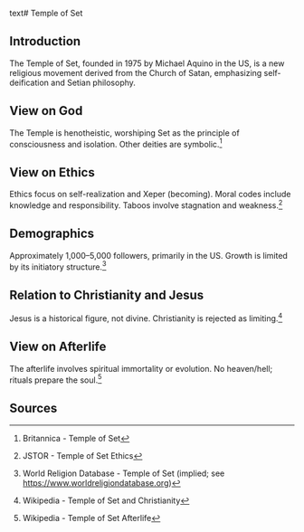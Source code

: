 text# Temple of Set
## Introduction
The Temple of Set, founded in 1975 by Michael Aquino in the US, is a new religious movement derived from the Church of Satan, emphasizing self-deification and Setian philosophy.
## View on God
The Temple is henotheistic, worshiping Set as the principle of consciousness and isolation. Other deities are symbolic.[^11]
## View on Ethics
Ethics focus on self-realization and Xeper (becoming). Moral codes include knowledge and responsibility. Taboos involve stagnation and weakness.[^12]
## Demographics
Approximately 1,000–5,000 followers, primarily in the US. Growth is limited by its initiatory structure.[^13]
## Relation to Christianity and Jesus
Jesus is a historical figure, not divine. Christianity is rejected as limiting.[^14]
## View on Afterlife
The afterlife involves spiritual immortality or evolution. No heaven/hell; rituals prepare the soul.[^15]
## Sources
[^11]: Britannica - Temple of Set[](https://www.britannica.com/topic/Temple-of-Set)
[^12]: JSTOR - Temple of Set Ethics[](https://www.jstor.org/stable/3260813)
[^13]: World Religion Database - Temple of Set (implied; see https://www.worldreligiondatabase.org)
[^14]: Wikipedia - Temple of Set and Christianity[](https://en.wikipedia.org/wiki/Temple_of_Set#Christianity)
[^15]: Wikipedia - Temple of Set Afterlife[](https://en.wikipedia.org/wiki/Temple_of_Set#Afterlife)
